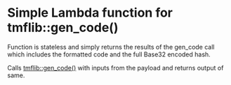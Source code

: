 # Simple Lambda function for tmflib::gen_code()

Function is stateless and simply returns the results of the gen_code call which includes the formatted code and the full Base32 encoded hash.

Calls [tmflib::gen_code()](https://docs.rs/tmflib/0.1.17/tmflib/fn.gen_code.html) with inputs from the payload and returns output of same.
